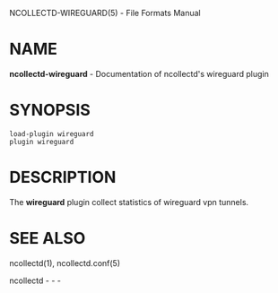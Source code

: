 NCOLLECTD-WIREGUARD(5) - File Formats Manual

# NAME

**ncollectd-wireguard** - Documentation of ncollectd's wireguard plugin

# SYNOPSIS

	load-plugin wireguard
	plugin wireguard

# DESCRIPTION

The **wireguard** plugin collect statistics of wireguard vpn tunnels.

# SEE ALSO

ncollectd(1),
ncollectd.conf(5)

ncollectd - - -
